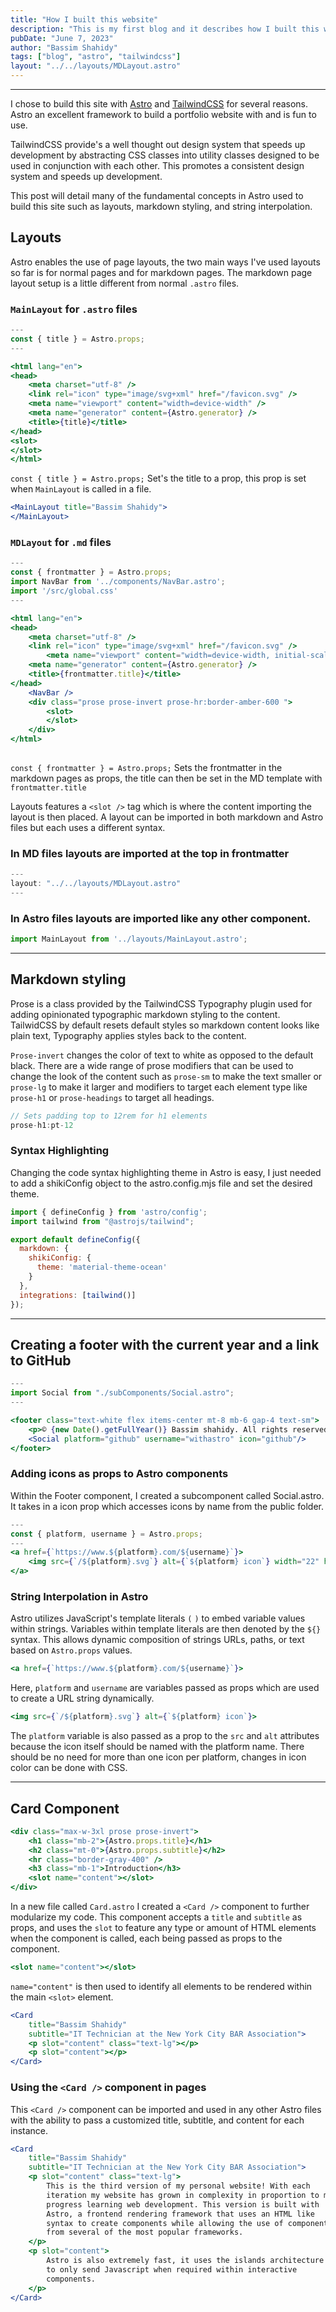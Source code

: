 ```yaml
---
title: "How I built this website"
description: "This is my first blog and it describes how I built this website with Astro and TailwindCSS, detailing the conepts of layouts, markdown styling, and string interpolation in Astro."
pubDate: "June 7, 2023"
author: "Bassim Shahidy"
tags: ["blog", "astro", "tailwindcss"]
layout: "../../layouts/MDLayout.astro"
---
```

---
I chose to build this site with [Astro](https://astro.build) and [TailwindCSS](https://tailwindcss.com/) for several reasons. Astro an excellent framework to build a portfolio website with and is fun to use.

TailwindCSS provide's a well thought out design system that speeds up development by abstracting CSS classes into utility classes designed to be used in conjunction with each other. This promotes a consistent design system and speeds up development.

This post will detail many of the fundamental concepts in Astro used to build this site such as layouts, markdown styling, and string interpolation.
## Layouts

Astro enables the use of page layouts, the two main ways I've used layouts so far is for normal pages and for markdown pages. The markdown page layout setup is a little different from normal `.astro` files.

### `MainLayout` for `.astro` files

```jsx
---
const { title } = Astro.props;
---

<html lang="en">
<head>
    <meta charset="utf-8" />
    <link rel="icon" type="image/svg+xml" href="/favicon.svg" />
    <meta name="viewport" content="width=device-width" />
    <meta name="generator" content={Astro.generator} />
    <title>{title}</title>
</head>
<slot>
</slot>
</html>
```

`const { title } = Astro.props;` Set's the title to a prop, this prop is set when `MainLayout` is called in a file.

```jsx
<MainLayout title="Bassim Shahidy">
</MainLayout>
```

### `MDLayout` for `.md` files

```jsx
---
const { frontmatter } = Astro.props;
import NavBar from '../components/NavBar.astro';
import '/src/global.css'
---

<html lang="en">
<head>
    <meta charset="utf-8" />
    <link rel="icon" type="image/svg+xml" href="/favicon.svg" />
        <meta name="viewport" content="width=device-width, initial-scale=1" />
    <meta name="generator" content={Astro.generator} />
    <title>{frontmatter.title}</title>
</head>
    <NavBar />
    <div class="prose prose-invert prose-hr:border-amber-600 ">
        <slot>
        </slot>
    </div>
</html>
		  
```

`const { frontmatter } = Astro.props;` Sets the frontmatter in the markdown pages as props, the title can then be set in the MD template with `frontmatter.title`

Layouts features a `<slot />` tag which is where the content importing the layout is then placed.
A layout can be imported in both markdown and Astro files but each uses a different syntax.

### In MD files layouts are imported at the top in frontmatter

```jsx
---
layout: "../../layouts/MDLayout.astro"
---
```
### In Astro files layouts are imported like any other component.

```jsx
import MainLayout from '../layouts/MainLayout.astro';
```

---
## Markdown styling

Prose is a class provided by the TailwindCSS Typography plugin used for adding opinionated typographic markdown styling to the content. TailwidCSS by default resets default styles so markdown content looks like plain text, Typography applies styles back to the content.

`Prose-invert` changes the color of text to white as opposed to the default black.
There are a wide range of prose modifiers that can be used to change the look of the content such as `prose-sm` to make the text smaller or `prose-lg` to make it larger and modifiers to target each element type like `prose-h1` or `prose-headings` to target all headings.

```jsx
// Sets padding top to 12rem for h1 elements
prose-h1:pt-12
```

### Syntax Highlighting

Changing the code syntax highlighting theme in Astro is easy, I just needed to add a shikiConfig object to the astro.config.mjs file and set the desired theme.

```jsx
import { defineConfig } from 'astro/config';
import tailwind from "@astrojs/tailwind";

export default defineConfig({
  markdown: {
    shikiConfig: {
      theme: 'material-theme-ocean'
    }
  },
  integrations: [tailwind()]
});
```

---
## Creating a footer with the current year and a link to GitHub
```jsx
---
import Social from "./subComponents/Social.astro";
---

<footer class="text-white flex items-center mt-8 mb-6 gap-4 text-sm">
    <p>© {new Date().getFullYear()} Bassim shahidy. All rights reserved.</p>
    <Social platform="github" username="withastro" icon="github"/>
</footer>
```


### Adding icons as props to Astro components
Within the Footer component, I created a subcomponent called Social.astro. It takes in a icon prop which accesses icons by name from the public folder.
```jsx
---
const { platform, username } = Astro.props;
---
<a href={`https://www.${platform}.com/${username}`}>
    <img src={`/${platform}.svg`} alt={`${platform} icon`} width="22" height="22"/>
</a>
```
### String Interpolation in Astro

Astro utilizes JavaScript's template literals `(` `)` to embed variable values within strings.
Variables within template literals are then denoted by the `${}` syntax. This allows dynamic composition of strings URLs, paths, or text based on `Astro.props` values.
```jsx
<a href={`https://www.${platform}.com/${username}`}>
```
Here, `platform` and `username` are variables passed as props which are used to create a URL string dynamically.
```jsx
<img src={`/${platform}.svg`} alt={`${platform} icon`}>
```
The `platform` variable is also passed as a prop to the `src` and `alt` attributes because the icon itself should be named with the platform name. There should be no need for more than one icon per platform, changes in icon color can be done with CSS.

---

## Card Component

```jsx
<div class="max-w-3xl prose prose-invert">
    <h1 class="mb-2">{Astro.props.title}</h1>
    <h2 class="mt-0">{Astro.props.subtitle}</h2>
    <hr class="border-gray-400" />
    <h3 class="mb-1">Introduction</h3>
    <slot name="content"></slot>
</div>
```

In a new file called `Card.astro` I created a `<Card />` component to further modularize my code. This component accepts a `title` and `subtitle` as props, and uses the `slot` to feature any type or amount of HTML elements when the component is called, each being passed as props to the <Card /> component.

```jsx
<slot name="content"></slot>
```

`name="content"` is then used to identify all elements to be rendered within the main `<slot>` element.
```jsx
<Card
    title="Bassim Shahidy"
    subtitle="IT Technician at the New York City BAR Association">
    <p slot="content" class="text-lg"></p>
    <p slot="content"></p>
</Card>
```



### Using the `<Card />` component in pages

This `<Card />` component can be imported and used in any other Astro files with the ability to pass a customized title, subtitle, and content for each instance.

```jsx
<Card
    title="Bassim Shahidy"
    subtitle="IT Technician at the New York City BAR Association">
    <p slot="content" class="text-lg">
        This is the third version of my personal website! With each
        iteration my website has grown in complexity in proportion to my
        progress learning web development. This version is built with
        Astro, a frontend rendering framework that uses an HTML like
        syntax to create components while allowing the use of components
        from several of the most popular frameworks.
    </p>
    <p slot="content">
        Astro is also extremely fast, it uses the islands architecture
        to only send Javascript when required within interactive
        components.
    </p>
</Card>
```
